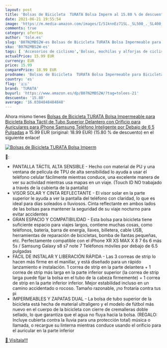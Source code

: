 ```yaml
---
layout: post
title: 'Bolsas de Bicicleta  TURATA Bolsa Imperm al 15.80 % de descuento'
date: 2021-06-21 19:55:54
image: 'https://m.media-amazon.com/images/I/51knnEz71SL._SL500_._SL400_.jpg'
comments: true
category: ofertas
author: 'tole.es'
slug: 'B07N2MBS2W-es Bolsas de Bicicleta TURATA Bolsa Impermeable para...'
sku: 'B07N2MBS2W-es'
tags: [ 'Accesorios de ciclismo','Bolsas, mochilas y alforjas de ciclismo','Ciclismo','Deportes y aire libre','Portabicicletas','Ropa y equipo para deportes','iphone','turata', ]
actualPrice: 15.99 EUR
currency: EUR
price: 15.99
comparePrice: 18.99 EUR
prodname: 'Bolsas de Bicicleta  TURATA Bolsa Impermeable para Bicicleta  Bolsa Táctil de Tubo Superior Delantero con Orificio para Auriculares para iPhone Samsung Teléfono Inteligente por Debajo de 6 5 Pulgadas'
country: 'es'
flag: '🇪🇸'
brand: 'TURATA'
buyurl: 'https://www.amazon.es/dp/B07N2MBS2W/?tag=tolees-21'
descuento: '15.80'
average: '16.0384848484848'
---
```


Ahora mismo tienes [Bolsas de Bicicleta  TURATA Bolsa Impermeable para Bicicleta  Bolsa Táctil de Tubo Superior Delantero con Orificio para Auriculares para iPhone Samsung Teléfono Inteligente por Debajo de 6 5 Pulgadas](https://www.amazon.es/dp/B07N2MBS2W/?tag=tolees-21) a 15.99 EUR (original: 18.99 EUR) (15.80 %  de descuento) en el siguiente enlace!

[![Bolsas de Bicicleta  TURATA Bolsa Imperm](https://m.media-amazon.com/images/I/51knnEz71SL._SL500_._SL400_.jpg)](https://www.amazon.es/dp/B07N2MBS2W/?tag=tolees-21)

🔎:

- PANTALLA TÁCTIL ALTA SENSIBLE - Hecho con material de PU y una ventana de película de TPU de alta sensibilidad lo ayuda a usar el teléfono celular fácilmente mientras conduce, una excelente manera de ver su actividad mientras usa mapas en un viaje. (Touch ID NO trabajado a través de la cubierta de la pantalla)
- VISOR SOLAR Y CINTA REFLECTANTE - El visor solar en la parte superior le ayuda a ver la pantalla del teléfono con claridad, lo que es ideal para días soleados o lluviosos. Cinta reflectante en ambos lados de las bolsas para mantener la seguridad de su viaje nocturno para evitar accidentes
- GRAN ESPACIO Y COMPATIBILIDAD - Esta bolsa para bicicleta tiene suficiente espacio para viajes largos, contiene muchas cosas, como teléfonos, batería, barra de energía, llaves, billetera, cable USB, herramientas de reparación de bicicletas, bomba de llantas pequeñas, etc. Perfectamente compatible con el iPhone XR XS MAX X 8 7 6s 6 más 5s / Samsung Galaxy s8 s7 note 7 Teléfonos móviles por debajo de 6.5 pulgadas
- FÁCIL DE INSTALAR Y LIBERACIÓN RÁPIDA - Las 3 correas de strip lo hacen más firme en el manillar, y está diseñado para un rápido lanzamiento e instalación. 1 correa de strip en la parte delantera + 1 correa de strip más larga en la parte inferior superior (la correa de strip larga puede fijar la bolsa en el tubo de la cabeza firmemente) + 1 correa de strip en la parte inferior inferior. Mejor estabilidad incluso en un camino accidentado o rocoso. Tamaño razonable, ¡no frotaría contra tus pi
- IMPERMEABLES Y ZAPATAS DUAL - La bolsa de tubo superior de la bicicleta está hecha de material ultraligero y el modelo de fútbol más nuevo en el cuerpo de la bicicleta con cierre de cremalleras doble sellado, lo que garantiza que el agua no fluya hacia la bolsa. (REGALO: Incluye cubierta contra la lluvia para una protección total) música o llamada, o recargue su linterna mientras conduce usando el orificio para el auricular en la parte inferior

[🛒 Visítala!!!](https://www.amazon.es/dp/B07N2MBS2W/?tag=tolees-21)
